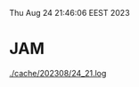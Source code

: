 Thu Aug 24 21:46:06 EEST 2023
# JAM
<a href='./cache/202308/24_21.log'>./cache/202308/24_21.log</a>
